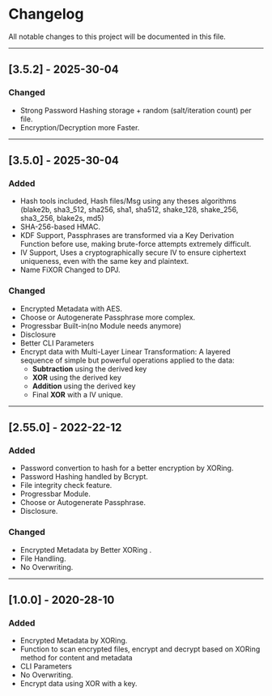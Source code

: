 # Changelog

All notable changes to this project will be documented in this file.


---

## [3.5.2] - 2025-30-04
### Changed
- Strong Password Hashing storage + random (salt/iteration count) per file.
- Encryption/Decryption more Faster.
---

## [3.5.0] - 2025-30-04
### Added
- Hash tools included, Hash files/Msg using any theses algorithms (blake2b, sha3_512, sha256, sha1, sha512, shake_128, shake_256, sha3_256, blake2s, md5)
- SHA-256-based HMAC.
- KDF Support, Passphrases are transformed via a Key Derivation Function before use, making brute-force attempts extremely difficult.
- IV Support, Uses a cryptographically secure IV to ensure ciphertext uniqueness, even with the same key and plaintext.
- Name FiXOR Changed to DPJ.
### Changed
- Encrypted Metadata with AES.
- Choose or Autogenerate Passphrase more complex.
- Progressbar Built-in(no Module needs anymore)
- Disclosure
- Better CLI Parameters
- Encrypt data with Multi-Layer Linear Transformation:
  A layered sequence of simple but powerful operations applied to the data:
  - **Subtraction** using the derived key
  - **XOR** using the derived key
  - **Addition** using the derived key
  - Final **XOR** with a IV unique.
---

## [2.55.0] - 2022-22-12
### Added
- Password convertion to hash for a better encryption by XORing.
- Password Hashing handled by Bcrypt.
- File integrity check feature.
- Progressbar Module.
- Choose or Autogenerate Passphrase.
- Disclosure.
### Changed
- Encrypted Metadata by Better XORing .
- File Handling.
- No Overwriting.
---

## [1.0.0] - 2020-28-10
### Added
- Encrypted Metadata by XORing.
- Function to scan encrypted files, encrypt and decrypt based on XORing method for content and metadata
- CLI Parameters 
- No Overwriting.
- Encrypt data using XOR with a key.
